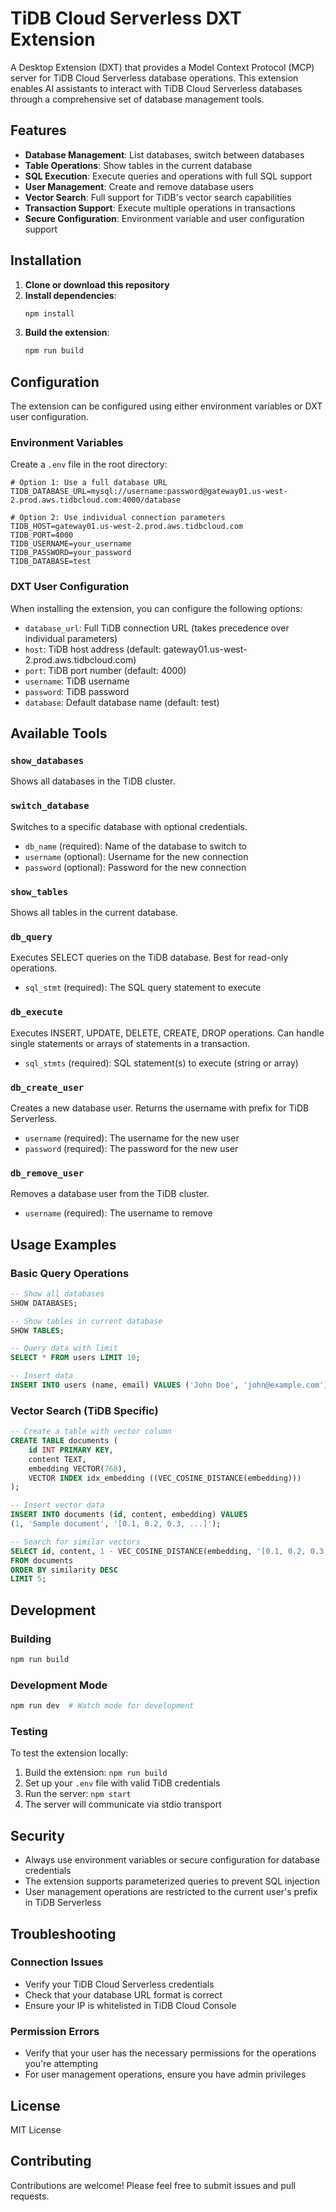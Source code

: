 # TiDB Cloud Serverless DXT Extension

A Desktop Extension (DXT) that provides a Model Context Protocol (MCP) server for TiDB Cloud Serverless database operations. This extension enables AI assistants to interact with TiDB Cloud Serverless databases through a comprehensive set of database management tools.

## Features

- **Database Management**: List databases, switch between databases
- **Table Operations**: Show tables in the current database
- **SQL Execution**: Execute queries and operations with full SQL support
- **User Management**: Create and remove database users
- **Vector Search**: Full support for TiDB's vector search capabilities
- **Transaction Support**: Execute multiple operations in transactions
- **Secure Configuration**: Environment variable and user configuration support

## Installation

1. **Clone or download this repository**
2. **Install dependencies**:
   ```bash
   npm install
   ```
3. **Build the extension**:
   ```bash
   npm run build
   ```

## Configuration

The extension can be configured using either environment variables or DXT user configuration.

### Environment Variables

Create a `.env` file in the root directory:

```env
# Option 1: Use a full database URL
TIDB_DATABASE_URL=mysql://username:password@gateway01.us-west-2.prod.aws.tidbcloud.com:4000/database

# Option 2: Use individual connection parameters
TIDB_HOST=gateway01.us-west-2.prod.aws.tidbcloud.com
TIDB_PORT=4000
TIDB_USERNAME=your_username
TIDB_PASSWORD=your_password
TIDB_DATABASE=test
```

### DXT User Configuration

When installing the extension, you can configure the following options:

- `database_url`: Full TiDB connection URL (takes precedence over individual parameters)
- `host`: TiDB host address (default: gateway01.us-west-2.prod.aws.tidbcloud.com)
- `port`: TiDB port number (default: 4000)
- `username`: TiDB username
- `password`: TiDB password
- `database`: Default database name (default: test)

## Available Tools

### `show_databases`
Shows all databases in the TiDB cluster.

### `switch_database`
Switches to a specific database with optional credentials.
- `db_name` (required): Name of the database to switch to
- `username` (optional): Username for the new connection
- `password` (optional): Password for the new connection

### `show_tables`
Shows all tables in the current database.

### `db_query`
Executes SELECT queries on the TiDB database. Best for read-only operations.
- `sql_stmt` (required): The SQL query statement to execute

### `db_execute`
Executes INSERT, UPDATE, DELETE, CREATE, DROP operations. Can handle single statements or arrays of statements in a transaction.
- `sql_stmts` (required): SQL statement(s) to execute (string or array)

### `db_create_user`
Creates a new database user. Returns the username with prefix for TiDB Serverless.
- `username` (required): The username for the new user
- `password` (required): The password for the new user

### `db_remove_user`
Removes a database user from the TiDB cluster.
- `username` (required): The username to remove

## Usage Examples

### Basic Query Operations
```sql
-- Show all databases
SHOW DATABASES;

-- Show tables in current database
SHOW TABLES;

-- Query data with limit
SELECT * FROM users LIMIT 10;

-- Insert data
INSERT INTO users (name, email) VALUES ('John Doe', 'john@example.com');
```

### Vector Search (TiDB Specific)
```sql
-- Create a table with vector column
CREATE TABLE documents (
    id INT PRIMARY KEY,
    content TEXT,
    embedding VECTOR(768),
    VECTOR INDEX idx_embedding ((VEC_COSINE_DISTANCE(embedding)))
);

-- Insert vector data
INSERT INTO documents (id, content, embedding) VALUES 
(1, 'Sample document', '[0.1, 0.2, 0.3, ...]');

-- Search for similar vectors
SELECT id, content, 1 - VEC_COSINE_DISTANCE(embedding, '[0.1, 0.2, 0.3, ...]') AS similarity
FROM documents
ORDER BY similarity DESC
LIMIT 5;
```

## Development

### Building
```bash
npm run build
```

### Development Mode
```bash
npm run dev  # Watch mode for development
```

### Testing
To test the extension locally:

1. Build the extension: `npm run build`
2. Set up your `.env` file with valid TiDB credentials
3. Run the server: `npm start`
4. The server will communicate via stdio transport

## Security

- Always use environment variables or secure configuration for database credentials
- The extension supports parameterized queries to prevent SQL injection
- User management operations are restricted to the current user's prefix in TiDB Serverless

## Troubleshooting

### Connection Issues
- Verify your TiDB Cloud Serverless credentials
- Check that your database URL format is correct
- Ensure your IP is whitelisted in TiDB Cloud Console

### Permission Errors
- Verify that your user has the necessary permissions for the operations you're attempting
- For user management operations, ensure you have admin privileges

## License

MIT License

## Contributing

Contributions are welcome! Please feel free to submit issues and pull requests.
